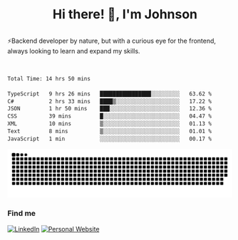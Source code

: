 <div id="user-content-toc">
  <ul align="center">
    <summary><h1 style="display: inline-block">Hi there! 👋, I'm Johnson</h1></summary>
  </ul>
</div>

⚡Backend developer by nature, but with a curious eye for the frontend, always looking to learn and expand my skills.

<br>


<!--START_SECTION:waka-->

```txt
Total Time: 14 hrs 50 mins

TypeScript   9 hrs 26 mins   ████████████████░░░░░░░░░   63.62 %
C#           2 hrs 33 mins   ████▒░░░░░░░░░░░░░░░░░░░░   17.22 %
JSON         1 hr 50 mins    ███░░░░░░░░░░░░░░░░░░░░░░   12.36 %
CSS          39 mins         █░░░░░░░░░░░░░░░░░░░░░░░░   04.47 %
XML          10 mins         ▒░░░░░░░░░░░░░░░░░░░░░░░░   01.13 %
Text         8 mins          ▒░░░░░░░░░░░░░░░░░░░░░░░░   01.01 %
JavaScript   1 min           ░░░░░░░░░░░░░░░░░░░░░░░░░   00.17 %
```

<!--END_SECTION:waka-->


<img  src="https://github.com/1999AZZAR/1999AZZAR/blob/main/resources/img/grid-snake.svg"
       alt="snake" /></a>

### Find me
<a href="https://www.linkedin.com/in/dusabe-johnson" target="_blank"><img src="https://img.shields.io/badge/LinkedIn-%230077B5.svg?&style=flat&logo=linkedin&logoColor=white" alt="LinkedIn"></a>
‎‎ [![Personal Website](https://img.shields.io/badge/visit-Johnson.rw-blue)](https://johnson.rw/)
